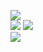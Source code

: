 ![](https://c.tenor.com/iMnwiRazlboAAAAd/tenor.gif)
<br/>
![](https://i.redd.it/x1r2dbf8s73b1.gif)
![](https://i.redd.it/77hoa4dwxfzx.gif)
<br/>
![](https://i.makeagif.com/media/3-06-2015/fnsMfC.gif)
